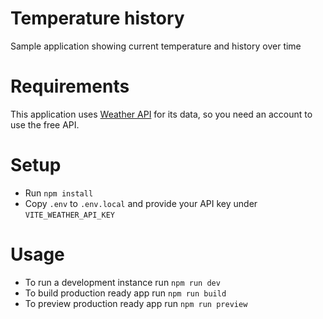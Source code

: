 # Temperature history
Sample application showing current temperature and history over time

# Requirements
This application uses [Weather API](https://www.weatherapi.com/) for its data, so you need an account to use the free API.

# Setup

- Run `npm install`
- Copy `.env` to `.env.local` and provide your API key under `VITE_WEATHER_API_KEY`


# Usage

- To run a development instance run `npm run dev`
- To build production ready app run `npm run build`
- To preview production ready app run `npm run preview`
